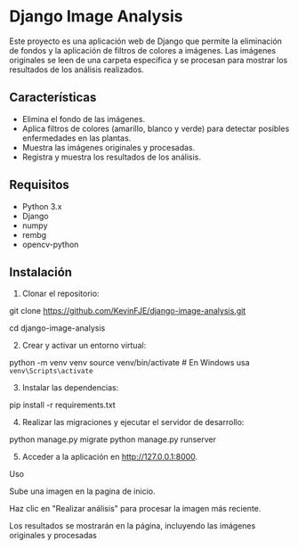 # Django Image Analysis

Este proyecto es una aplicación web de Django que permite la eliminación de fondos y la aplicación de filtros de colores a imágenes. Las imágenes originales se leen de una carpeta específica y se procesan para mostrar los resultados de los análisis realizados.

## Características

- Elimina el fondo de las imágenes.
- Aplica filtros de colores (amarillo, blanco y verde) para detectar posibles enfermedades en las plantas.
- Muestra las imágenes originales y procesadas.
- Registra y muestra los resultados de los análisis.

## Requisitos

- Python 3.x
- Django
- numpy
- rembg
- opencv-python

## Instalación

1. Clonar el repositorio:

git clone https://github.com/KevinFJE/django-image-analysis.git

cd django-image-analysis

2. Crear y activar un entorno virtual:

python -m venv venv
source venv/bin/activate  # En Windows usa `venv\Scripts\activate`

3. Instalar las dependencias:

pip install -r requirements.txt

4. Realizar las migraciones y ejecutar el servidor de desarrollo:

python manage.py migrate
python manage.py runserver

5. Acceder a la aplicación en http://127.0.0.1:8000.

Uso

Sube una imagen en la pagina de inicio.

Haz clic en "Realizar análisis" para procesar la imagen más reciente.

Los resultados se mostrarán en la página, incluyendo las imágenes originales y procesadas
